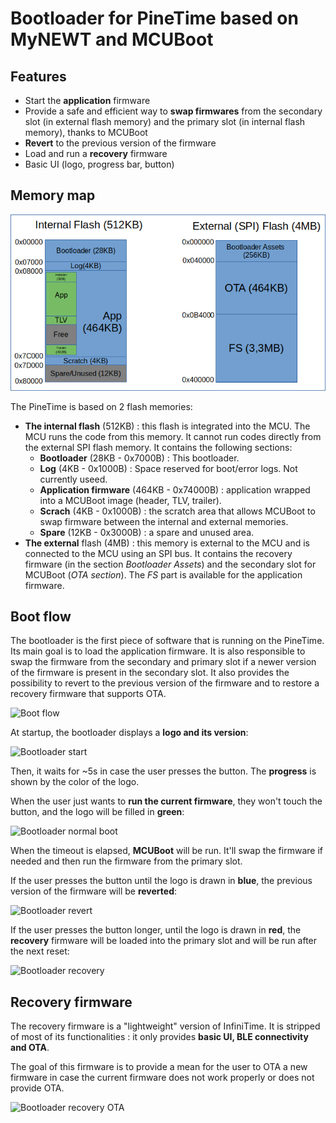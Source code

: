 # Bootloader for PineTime based on MyNEWT and MCUBoot

## Features

- Start the **application** firmware
- Provide a safe and efficient way to **swap firmwares** from the secondary slot (in external flash memory) and the primary slot (in internal flash memory), thanks to MCUBoot 
- **Revert** to the previous version of the firmware
- Load and run a **recovery** firmware
- Basic UI (logo, progress bar, button)

## Memory map

![Memory Map](docs/pictures/memoryMap.png "Memory map")

The PineTime is based on 2 flash memories:
 - **The internal flash** (512KB) : this flash is integrated into the MCU. The MCU runs the code from this memory. It cannot run codes directly from the external SPI flash memory. It contains the following sections:
   - **Bootloader** (28KB - 0x7000B) : This bootloader.
   - **Log** (4KB - 0x1000B) : Space reserved for boot/error logs. Not currently useed.
   - **Application firmware** (464KB - 0x74000B) : application wrapped into a MCUBoot image (header, TLV, trailer).
   - **Scrach** (4KB - 0x1000B) : the scratch area that allows MCUBoot to swap firmware between the internal and external memories.
   - **Spare** (12KB - 0x3000B) : a spare and unused area.
 - **The external** flash (4MB) : this memory is external to the MCU and is connected to the MCU using an SPI bus. It contains the recovery firmware (in the section *Bootloader Assets*) and the secondary slot for MCUBoot (*OTA section*). The *FS* part is available for the application firmware.

## Boot flow

The bootloader is the first piece of software that is running on the PineTime. Its main goal is to load the application firmware. It is also responsible to swap the firmware from the secondary and primary slot if a newer version of the firmware is present in the secondary slot. It also provides the possibility to revert to the previous version of the firmware and to restore a recovery firmware that supports OTA.

![Boot flow](docs/pictures/workflow.png "Boot flow")


At startup, the bootloader displays a **logo and its version**:

![Bootloader start](docs/pictures/bootloader_start.png "Bootloader start")

Then, it waits for ~5s in case the user presses the button. The **progress** is shown by the color of the logo.

When the user just wants to **run the current firmware**, they won't touch the button, and the logo will be filled in **green**:

![Bootloader normal boot](docs/pictures/bootloader_normal_boot.png "Bootloader normal boot")

When the timeout is elapsed, **MCUBoot** will be run. It'll swap the firmware if needed and then run the firmware from the primary slot.

If the user presses the button until the logo is drawn in **blue**, the previous version of the firmware will be **reverted**:

![Bootloader revert](docs/pictures/bootloader_revert.png "Bootloader revert")

If the user presses the button longer, until the logo is drawn in **red**, the **recovery** firmware will be loaded into the primary slot and will be run after the next reset:

![Bootloader recovery](docs/pictures/bootloader_recovery.png "Bootloader recovery")

## Recovery firmware

The recovery firmware is a "lightweight" version of InfiniTime. It is stripped of most of its functionalities : it only provides **basic UI, BLE connectivity and OTA**.

The goal of this firmware is to provide a mean for the user to OTA a new firmware in case the current firmware does not work properly or does not provide OTA.

![Bootloader recovery OTA](docs/pictures/bootloader_recovery_ota.png "Bootloader recovery OTA")

